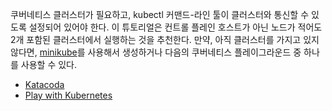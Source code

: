 쿠버네티스 클러스터가 필요하고, kubectl 커맨드-라인 툴이 클러스터와
통신할 수 있도록 설정되어 있어야 한다. 이 튜토리얼은 컨트롤 플레인 호스트가 아닌 노드가 적어도 2개 포함된 클러스터에서 실행하는 것을 추천한다. 만약, 아직 클러스터를 가지고
있지 않다면,
[minikube](/ko/docs/tasks/tools/#minikube)를 사용해서 생성하거나
다음의 쿠버네티스 플레이그라운드 중 하나를 사용할 수 있다.

* [Katacoda](https://www.katacoda.com/courses/kubernetes/playground)
* [Play with Kubernetes](http://labs.play-with-k8s.com/)
